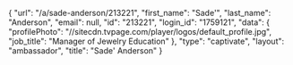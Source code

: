{
    "url": "\/a\/sade-anderson\/213221",
    "first_name": "Sade'",
    "last_name": "Anderson",
    "email": null,
    "id": "213221",
    "login_id": "1759121",
    "data": {
        "profilePhoto": "\/\/sitecdn.tvpage.com\/player\/logos\/default_profile.jpg",
        "job_title": "Manager of Jewelry Education"
    },
    "type": "captivate",
    "layout": "ambassador",
    "title": "Sade' Anderson"
}
